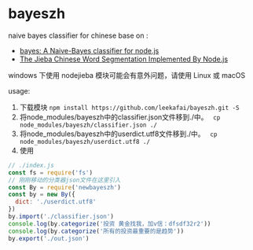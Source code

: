 # bayeszh
naive bayes classifier for chinese
base on :
- [bayes: A Naive-Bayes classifier for node.js][1]
- [The Jieba Chinese Word Segmentation Implemented By Node.js][2]

[1]:https://github.com/ttezel/bayes
[2]:https://github.com/yanyiwu/nodejieba

windows 下使用 nodejieba 模块可能会有意外问题，请使用 Linux 或 macOS 

usage:
1. 下载模块
`npm install https://github.com/leekafai/bayeszh.git -S`
2. 将node_modules/bayeszh中的classifier.json文件移到./中。
` cp node_modules/bayeszh/classifier.json ./`
3. 将node_modules/bayeszh中的userdict.utf8文件移到./中。
` cp node_modules/bayeszh/userdict.utf8 ./`
4. 使用
```javascript
// ./index.js
const fs = require('fs')
// 刚刚移动的分类器json文件在这里引入
const By = require('newbayeszh')
const by = new By({
  dict: './userdict.utf8'
})
by.import('./classifier.json')
console.log(by.categorize('投资 黄金找我，加v信：dfsdf32r2'))
console.log(by.categorize('所有的投资最重要的是趋势'))
by.export('./out.json')
```